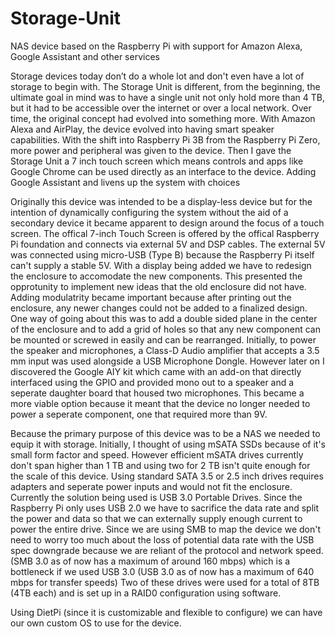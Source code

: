 # Storage-Unit
NAS device based on the Raspberry Pi with support for Amazon Alexa, Google Assistant and other services


Storage devices today don’t do a whole lot and don't even have a lot of storage to begin with. The Storage Unit is different, from the beginning, the ultimate goal in mind was to have a single unit not only hold more than 4 TB, but it had to be accessible over the internet or over a local network. Over time, the original concept had evolved into something more. With Amazon Alexa and AirPlay, the device evolved into having smart speaker capabilities. With the shift into Raspberry Pi 3B from the Raspberry Pi Zero, more power and peripheral was given to the device. Then I gave the Storage Unit a 7 inch touch screen which means controls and apps like Google Chrome can be used directly as an interface to the device. Adding Google Assistant and livens up the system with choices

Originally this device was intended to be a display-less device but for the intention of dynamically configuring the system without the aid of a secondary device it became apparent to design around the focus of a touch screen. The offical 7-inch Touch Screen is offered by the offical Raspberry Pi foundation and connects via external 5V and DSP cables. The external 5V was connected using micro-USB (Type B) because the Raspberry Pi itself can't supply a stable 5V. With a display being added we have to redesign the enclosure to accomodate the new components. This presented the opprotunity to implement new ideas that the old enclosure did not have. Adding modulatrity became important because after printing out the enclosure, any newer changes could not be added to a finalized design. One way of going about this was to add a double sided plane in the center of the enclosure and to add a grid of holes so that any new component can be mounted or screwed in easily and can be rearranged. Initially, to power the speaker and microphones, a Class-D Audio amplifier that accepts a 3.5 mm input was used alongside a USB Microphone Dongle. However later on I discovered the Google AIY kit which came with an add-on that directly interfaced using the GPIO and provided mono out to a speaker and a seperate daughter board that housed two microphones. This became a more viable option because it meant that the device no longer needed to power a seperate component, one that required more than 9V. 

Because the primary purpose of this device was to be a NAS we needed to equip it with storage. Initially, I thought of using mSATA SSDs because of it's small form factor and speed. However efficient mSATA drives currently don't span higher than 1 TB and using two for 2 TB isn't quite enough for the scale of this device. Using standard SATA 3.5 or 2.5 inch drives requires adapters and seperate power inputs and would not fit the enclosure. Currently the solution being used is USB 3.0 Portable Drives. Since the Raspberry Pi only uses USB 2.0 we have to sacrifice the data rate and split the power and data so that we can externally supply enough current to power the entire drive. Since we are using SMB to map the device we don't need to worry too much about the loss of potential data rate with the USB spec downgrade because we are reliant of the protocol and network speed. (SMB 3.0 as of now has a maximum of around 160 mbps) which is a bottleneck if we used USB 3.0 (USB 3.0 as of now has a maximum of 640 mbps for transfer speeds) Two of these drives were used for a total of 8TB (4TB each) and is set up in a RAID0 configuration using software.

Using DietPi (since it is customizable and flexible to configure) we can have our own custom OS to use for the device.

